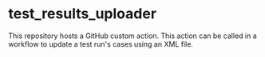 # test_results_uploader
This repository hosts a GitHub custom action.  This action can be called in a workflow to update a test run's cases using an XML file.
